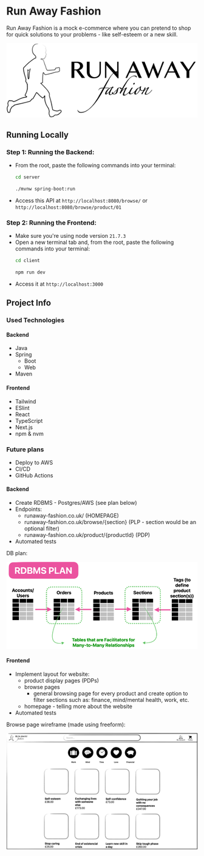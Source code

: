 # Run Away Fashion
Run Away Fashion is a mock e-commerce where you can pretend to shop for quick solutions to your 
problems - like self-esteem or a new skill.

![logo.png](logo.png)

## Running Locally

### Step 1: Running the Backend:
- From the root, paste the following commands into your terminal:
    ```bash
    cd server
    ```
    ```bash
    ./mvnw spring-boot:run
    ```
- Access this API at `http://localhost:8080/browse/` or `http://localhost:8080/browse/product/01`

### Step 2: Running the Frontend:
- Make sure you're using node version `21.7.3` 
- Open a new terminal tab and, from the root, paste the following commands into your terminal:
    ```bash
    cd client
    ```
    ```bash
    npm run dev
    ```
- Access it at `http://localhost:3000`

## Project Info

### Used Technologies

#### Backend
- Java
- Spring
  - Boot
  - Web
- Maven

#### Frontend
- Tailwind
- ESlint
- React
- TypeScript
- Next.js
- npm & nvm

### Future plans

- Deploy to AWS
- CI/CD
- GitHub Actions

#### Backend
 - Create RDBMS - Postgres/AWS (see plan below)
 - Endpoints:
   - runaway-fashion.co.uk/ (HOMEPAGE)
   - runaway-fashion.co.uk/browse/{section} (PLP - section would be an optional filter)
   - runaway-fashion.co.uk/product/{productId} (PDP)
 - Automated tests

DB plan:

![img.png](img.png)

#### Frontend
- Implement layout for website:
  - product display pages (PDPs)
  - browse pages
    - general browsing page for every product and create option to filter sections such as: 
      finance, mind/mental health, work, etc.
  - homepage - telling more about the website
- Automated tests

Browse page wireframe (made using freeform):

![wireframe.png](wireframe.png)